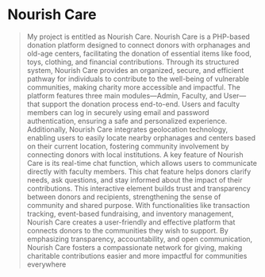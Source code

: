 # Nourish Care

> My project is entitled as Nourish Care. Nourish Care is a PHP-based donation platform designed to connect donors with orphanages and old-age centers, facilitating the donation of essential items like food, toys, clothing, and financial contributions. Through its structured system, Nourish Care provides an organized, secure, and efficient pathway for individuals to contribute to the well-being of vulnerable communities, making charity more accessible and impactful.
The platform features three main modules—Admin, Faculty, and User—that support the donation process end-to-end. Users and faculty members can log in securely using email and password authentication, ensuring a safe and personalized experience. Additionally, Nourish Care integrates geolocation technology, enabling users to easily locate nearby orphanages and centers based on their current location, fostering community involvement by connecting donors with local institutions.
A key feature of Nourish Care is its real-time chat function, which allows users to communicate directly with faculty members. This chat feature helps donors clarify needs, ask questions, and stay informed about the impact of their contributions. This interactive element builds trust and transparency between donors and recipients, strengthening the sense of community and shared purpose. With functionalities like transaction tracking, event-based fundraising, and inventory management, Nourish Care creates a user-friendly and effective platform that connects donors to the communities they wish to support. By emphasizing transparency, accountability, and open communication, Nourish Care fosters a compassionate network for giving, making charitable contributions easier and more impactful for communities everywhere
 
